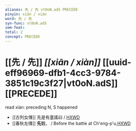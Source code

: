 ```yaml
---
aliases: 先 / 先 vt0oN.adS PRECEDE
pinyin: xiān / xiàn
word: 先 / 先
syn-func: vt0oN.adS
sem-feat: 
total: 2
concept: PRECEDE 
---
```

# [[先 / 先]] *[[xiān / xiàn]]*  [[uuid-eff96969-dfb1-4cc3-9784-3851c19c3f27|vt0oN.adS]] [[PRECEDE]]
read xiàn: preceding N, S happened
 - [[古列女傳]] 先是有童謠曰 / [HXWD](https://hxwd.org/textview.html?location=CH1c0897_CHANT_007-5a.34)
 - [[春秋左傳]] **先**戰， / Before the battle at Ch'eng-p'u,[HXWD](https://hxwd.org/textview.html?location=KR1e0001_tls_005-489a.6)